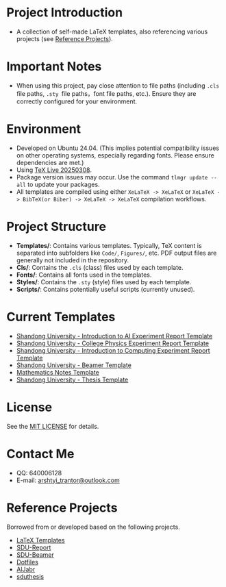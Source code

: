 # Project Introduction

-   A collection of self-made LaTeX templates, also referencing various projects (see [Reference Projects](#reference-projects)).

# Important Notes

-   When using this project, pay close attention to file paths (including `.cls` file paths, `.sty `file paths，font file paths, etc.). Ensure they are correctly configured for your environment.

# Environment

-   Developed on Ubuntu 24.04. (This implies potential compatibility issues on other operating systems, especially regarding fonts. Please ensure dependencies are met.)
-   Using [TeX Live 20250308](https://mirrors.tuna.tsinghua.edu.cn/CTAN/systems/texlive/Images/).
-   Package version issues may occur. Use the command `tlmgr update --all` to update your packages.
-   All templates are compiled using either `XeLaTeX -> XeLaTeX` or `XeLaTeX -> BibTeX(or Biber) -> XeLaTeX -> XeLaTeX` compilation workflows.

# Project Structure

-   **Templates/**: Contains various templates. Typically, TeX content is separated into subfolders like `Code/`, `Figures/`, etc. PDF output files are generally not included in the repository.
-   **Cls/**: Contains the `.cls` (class) files used by each template.
-   **Fonts/**: Contains all fonts used in the templates.
-   **Styles/**: Contains the `.sty` (style) files used by each template.
-   **Scripts/**: Contains potentially useful scripts (currently unused).

# Current Templates

-   [Shandong University - Introduction to AI Experiment Report Template](https://github.com/Arshtyi/LaTeX-Templates/tree/main/Templates/SDU/ExpReport/IntroductiontoAI)
-   [Shandong University - College Physics Experiment Report Template](https://github.com/Arshtyi/LaTeX-Templates/tree/main/Templates/SDU/ExpReport/Physics)
-   [Shandong University - Introduction to Computing Experiment Report Template](https://github.com/Arshtyi/LaTeX-Templates/tree/main/Templates/SDU/ExpReport/IntroductiontoComputing)
-   [Shandong University - Beamer Template](https://github.com/Arshtyi/LaTeX-Templates/tree/main/Templates/SDU/Beamer)
-   [Mathematics Notes Template](https://github.com/Arshtyi/LaTeX-Templates/tree/main/Templates/Notebook/Math)
-   [Shandong University - Thesis Template](https://github.com/Arshtyi/LaTeX-Templates/tree/main/Templates/SDU/Thesis)

# License

See the [MIT LICENSE](https://github.com/Arshtyi/LaTeX-Templates/blob/main/LICENSE) for details.

# Contact Me

-   QQ: 640006128
-   E-mail: arshtyi_trantor@outlook.com

# Reference Projects

Borrowed from or developed based on the following projects.

-   [LaTeX Templates](http://www.latextemplates.com/)
-   [SDU-Report](https://github.com/oops-sdu/sdu_report)
-   [SDU-Beamer](https://github.com/timerring/SDU-beamer)
-   [Dotfiles](https://github.com/SeniorMars/dotfiles)
-   [AlJabr](https://github.com/wenweili/AlJabr-1)
-   [sduthesis](https://github.com/wangzhukang/sduthesis)
